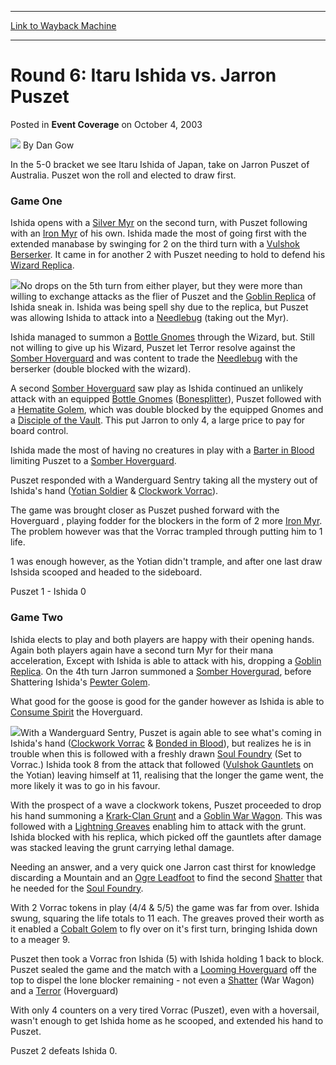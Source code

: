 
---
[Link to Wayback Machine](https://web.archive.org/web/20220628160211/https://magic.wizards.com/en/articles/archive/event-coverage/round-6-itaru-ishida-vs-jarron-puszet-2003-10-04)

[_metadata_:author]:- "Dan Gow"
[_metadata_:description]:- "In the 5-0 bracket we see Itaru Ishida of Japan, take on Jarron Puszet of Australia. Puszet won the roll and elected to draw first. Game OneIshida opens with a Silver Myr on the second turn, with Puszet following with an Iron Myr of his own. Ishida made the most of going first with the extended manabase by swinging for 2 on the third turn with a Vulshok Berserker."
[_metadata_:generator]:- "Drupal 7 (http://drupal.org)"
[_metadata_:node]:- "787651"
[_metadata_:publish_date]:- "2003-10-04"
[_metadata_:source]:- "div-main-content"
[_metadata_:title]:- "Round 6: Itaru Ishida vs. Jarron Puszet"
[_metadata_:wayback_capture_timestamp]:- "2022-06-28 16:02:11"
[_metadata_:wayback_raw_url]:- "https://web.archive.org/web/20220628160211id_/https://magic.wizards.com/en/articles/archive/event-coverage/round-6-itaru-ishida-vs-jarron-puszet-2003-10-04"
[_metadata_:wayback_url]:- "https://magic.wizards.com/en/articles/archive/event-coverage/round-6-itaru-ishida-vs-jarron-puszet-2003-10-04"
---


Round 6: Itaru Ishida vs. Jarron Puszet
=======================================



 Posted in **Event Coverage**
 on October 4, 2003 






![](https://media.magic.wizards.com/styles/auth_small/public/generic-avatar-150_1.png)
By Dan Gow











In the 5-0 bracket we see Itaru Ishida of Japan, take on Jarron Puszet of Australia. Puszet won the roll and elected to draw first. 

### Game One

Ishida opens with a [Silver Myr](https://gatherer.wizards.com/Pages/Card/Details.aspx?name=Silver+Myr) on the second turn, with Puszet following with an [Iron Myr](https://gatherer.wizards.com/Pages/Card/Details.aspx?name=Iron+Myr) of his own. Ishida made the most of going first with the extended manabase by swinging for 2 on the third turn with a [Vulshok Berserker](https://gatherer.wizards.com/Pages/Card/Details.aspx?name=Vulshok+Berserker). It came in for another 2 with Puszet needing to hold to defend his [Wizard Replica](https://gatherer.wizards.com/Pages/Card/Details.aspx?name=Wizard+Replica).

![](https://media.magic.wizards.com/image_legacy_migration/sideboard/images/gpsyd03/673.jpg)No drops on the 5th turn from either player, but they were more than willing to exchange attacks as the flier of Puszet and the [Goblin Replica](https://gatherer.wizards.com/Pages/Card/Details.aspx?name=Goblin+Replica) of Ishida sneak in. Ishida was being spell shy due to the replica, but Puszet was allowing Ishida to attack into a [Needlebug](https://gatherer.wizards.com/Pages/Card/Details.aspx?name=Needlebug) (taking out the Myr).

Ishida managed to summon a [Bottle Gnomes](https://gatherer.wizards.com/Pages/Card/Details.aspx?name=Bottle+Gnomes) through the Wizard, but. Still not willing to give up his Wizard, Puszet let Terror resolve against the [Somber Hoverguard](https://gatherer.wizards.com/Pages/Card/Details.aspx?name=Somber+Hoverguard) and was content to trade the [Needlebug](https://gatherer.wizards.com/Pages/Card/Details.aspx?name=Needlebug) with the berserker (double blocked with the wizard).

A second [Somber Hoverguard](https://gatherer.wizards.com/Pages/Card/Details.aspx?name=Somber+Hoverguard) saw play as Ishida continued an unlikely attack with an equipped [Bottle Gnomes](https://gatherer.wizards.com/Pages/Card/Details.aspx?name=Bottle+Gnomes) ([Bonesplitter](https://gatherer.wizards.com/Pages/Card/Details.aspx?name=Bonesplitter)), Puszet followed with a [Hematite Golem](https://gatherer.wizards.com/Pages/Card/Details.aspx?name=Hematite+Golem), which was double blocked by the equipped Gnomes and a [Disciple of the Vault](https://gatherer.wizards.com/Pages/Card/Details.aspx?name=Disciple+of+the+Vault). This put Jarron to only 4, a large price to pay for board control.

Ishida made the most of having no creatures in play with a [Barter in Blood](https://gatherer.wizards.com/Pages/Card/Details.aspx?name=Barter+in+Blood) limiting Puszet to a [Somber Hoverguard](https://gatherer.wizards.com/Pages/Card/Details.aspx?name=Somber+Hoverguard).

Puszet responded with a Wanderguard Sentry taking all the mystery out of Ishida's hand ([Yotian Soldier](https://gatherer.wizards.com/Pages/Card/Details.aspx?name=Yotian+Soldier) & [Clockwork Vorrac](https://gatherer.wizards.com/Pages/Card/Details.aspx?name=Clockwork+Vorrac)). 

The game was brought closer as Puszet pushed forward with the Hoverguard , playing fodder for the blockers in the form of 2 more [Iron Myr](https://gatherer.wizards.com/Pages/Card/Details.aspx?name=Iron+Myr). The problem however was that the Vorrac trampled through putting him to 1 life.

1 was enough however, as the Yotian didn't trample, and after one last draw Ishsida scooped and headed to the sideboard.

Puszet 1 - Ishida 0

### Game Two

Ishida elects to play and both players are happy with their opening hands. Again both players again have a second turn Myr for their mana acceleration, Except with Ishida is able to attack with his, dropping a [Goblin Replica](https://gatherer.wizards.com/Pages/Card/Details.aspx?name=Goblin+Replica). On the 4th turn Jarron summoned a [Somber Hovergurad](https://gatherer.wizards.com/Pages/Card/Details.aspx?name=Somber+Hovergurad), before Shattering Ishida's [Pewter Golem](https://gatherer.wizards.com/Pages/Card/Details.aspx?name=Pewter+Golem).

What good for the goose is good for the gander however as Ishida is able to [Consume Spirit](https://gatherer.wizards.com/Pages/Card/Details.aspx?name=Consume+Spirit) the Hoverguard.

![](https://media.magic.wizards.com/image_legacy_migration/sideboard/images/gpsyd03/672.jpg)With a Wanderguard Sentry, Puszet is again able to see what's coming in Ishida's hand ([Clockwork Vorrac](https://gatherer.wizards.com/Pages/Card/Details.aspx?name=Clockwork+Vorrac) & [Bonded in Blood](https://gatherer.wizards.com/Pages/Card/Details.aspx?name=Bonded+in+Blood)), but realizes he is in trouble when this is followed with a freshly drawn [Soul Foundry](https://gatherer.wizards.com/Pages/Card/Details.aspx?name=Soul+Foundry) (Set to Vorrac.) Ishida took 8 from the attack that followed ([Vulshok Gauntlets](https://gatherer.wizards.com/Pages/Card/Details.aspx?name=Vulshok+Gauntlets) on the Yotian) leaving himself at 11, realising that the longer the game went, the more likely it was to go in his favour.

With the prospect of a wave a clockwork tokens, Puszet proceeded to drop his hand summoning a [Krark-Clan Grunt](https://gatherer.wizards.com/Pages/Card/Details.aspx?name=Krark-Clan+Grunt) and a [Goblin War Wagon](https://gatherer.wizards.com/Pages/Card/Details.aspx?name=Goblin+War+Wagon). This was followed with a [Lightning Greaves](https://gatherer.wizards.com/Pages/Card/Details.aspx?name=Lightning+Greaves) enabling him to attack with the grunt. Ishida blocked with his replica, which picked off the gauntlets after damage was stacked leaving the grunt carrying lethal damage.

Needing an answer, and a very quick one Jarron cast thirst for knowledge discarding a Mountain and an [Ogre Leadfoot](https://gatherer.wizards.com/Pages/Card/Details.aspx?name=Ogre+Leadfoot) to find the second [Shatter](https://gatherer.wizards.com/Pages/Card/Details.aspx?name=Shatter) that he needed for the [Soul Foundry](https://gatherer.wizards.com/Pages/Card/Details.aspx?name=Soul+Foundry).

With 2 Vorrac tokens in play (4/4 & 5/5) the game was far from over. Ishida swung, squaring the life totals to 11 each. The greaves proved their worth as it enabled a [Cobalt Golem](https://gatherer.wizards.com/Pages/Card/Details.aspx?name=Cobalt+Golem) to fly over on it's first turn, bringing Ishida down to a meager 9.

Puszet then took a Vorrac fron Ishida (5) with Ishida holding 1 back to block. Puszet sealed the game and the match with a [Looming Hoverguard](https://gatherer.wizards.com/Pages/Card/Details.aspx?name=Looming+Hoverguard) off the top to dispel the lone blocker remaining - not even a [Shatter](https://gatherer.wizards.com/Pages/Card/Details.aspx?name=Shatter) (War Wagon) and a [Terror](https://gatherer.wizards.com/Pages/Card/Details.aspx?name=Terror) (Hoverguard)

With only 4 counters on a very tired Vorrac (Puszet), even with a hoversail, wasn't enough to get Ishida home as he scooped, and extended his hand to Puszet.

Puszet 2 defeats Ishida 0.







